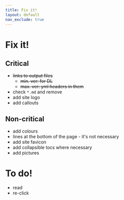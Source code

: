 ```yaml
---
title: Fix it!
layout: default
nav_exclude: true
---
```

# Fix it!

## Critical

- ~~links to output files~~
  - ~~min. ver: for DL~~
  - ~~max. ver: yml headers in them~~
- check `*.md` and remove
- add site logo
- add callouts

## Non-critical

- add colours
- lines at the bottom of the page - it's not necessary
- add site favicon
- add collapsible tocs where necessary
- add pictures

# To do!

- read
- re-click